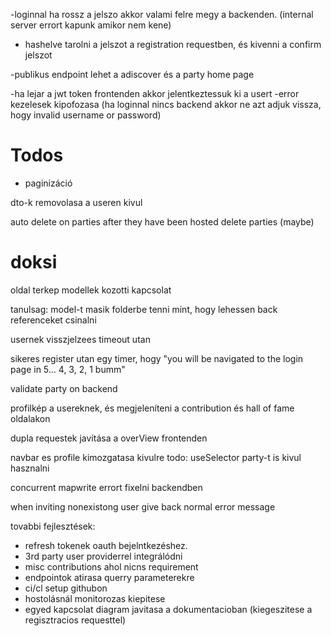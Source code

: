 -loginnal ha rossz a jelszo akkor valami felre megy a backenden. (internal server errort kapunk amikor nem kene)
- hashelve tarolni a jelszot a registration requestben, és kivenni a confirm jelszot


-publikus endpoint lehet a adiscover és a party home page

-ha lejar a jwt token frontenden akkor jelentkeztessuk ki a usert
-error kezelesek kipofozasa (ha loginnal nincs backend akkor ne azt adjuk vissza, hogy invalid username or password)



# Todos
 - paginizáció


dto-k removolasa a useren kivul

auto delete on parties after they have been hosted
delete parties (maybe)


# doksi
oldal terkep
modellek kozotti kapcsolat

tanulsag: model-t masik folderbe tenni mint, hogy lehessen back referenceket csinalni

usernek visszjelzees timeout utan

sikeres register utan egy timer, hogy "you will be navigated to the login page in 5... 4, 3, 2, 1 bumm"

validate party on backend

profilkép a usereknek, és megjeleníteni a contribution és hall of fame oldalakon

dupla requestek javítása a overView frontenden

navbar es profile kimozgatasa kivulre
todo: useSelector party-t is kivul hasznalni

concurrent mapwrite errort fixelni backendben

when inviting nonexistong user give back normal error message





tovabbi fejlesztések:
- refresh tokenek oauth bejelntkezéshez.
- 3rd party user providerrel integrálódni
- misc contributions ahol nicns requirement
- endpointok atirasa querry parameterekre
- ci/cl setup githubon
- hostolásnál monitorozas kiepitese
- egyed kapcsolat diagram javitasa a dokumentacioban (kiegeszitese a regisztracios requesttel)